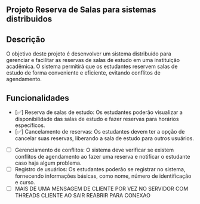 ## Projeto Reserva de Salas para sistemas distribuidos

## Descrição

O objetivo deste projeto é desenvolver um sistema distribuído para gerenciar e facilitar as reservas de salas de estudo em uma instituição acadêmica. O sistema permitirá que os estudantes reservem salas de estudo de forma conveniente e eficiente, evitando conflitos de agendamento.

## Funcionalidades

- [✅] Reserva de salas de estudo: Os estudantes poderão visualizar a disponibilidade das salas de estudo e fazer reservas para horários específicos.
- [✅] Cancelamento de reservas: Os estudantes devem ter a opção de cancelar suas reservas, liberando a sala de estudo para outros usuários.
- [ ] Gerenciamento de conflitos: O sistema deve verificar se existem conflitos de agendamento ao fazer uma reserva e notificar o estudante caso haja algum problema.
- [ ] Registro de usuários: Os estudantes poderão se registrar no sistema, fornecendo informações básicas, como nome, número de identificação e curso.
- [ ] MAIS DE UMA MENSAGEM DE CLIENTE POR VEZ NO SERVIDOR COM THREADS
CLIENTE AO SAIR REABRIR PARA CONEXAO 